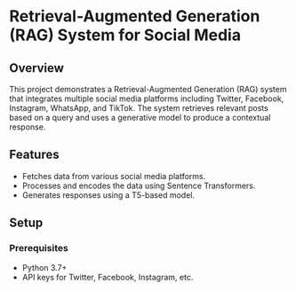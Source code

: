 # Retrieval-Augmented Generation (RAG) System for Social Media

## Overview

This project demonstrates a Retrieval-Augmented Generation (RAG) system that integrates multiple social media platforms including Twitter, Facebook, Instagram, WhatsApp, and TikTok. The system retrieves relevant posts based on a query and uses a generative model to produce a contextual response.

## Features

- Fetches data from various social media platforms.
- Processes and encodes the data using Sentence Transformers.
- Generates responses using a T5-based model.

## Setup

### Prerequisites

- Python 3.7+
- API keys for Twitter, Facebook, Instagram, etc.



